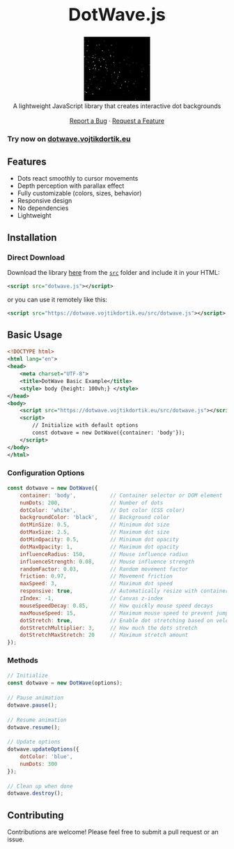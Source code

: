 <h1 align="center" style="font-size: 40px">DotWave.js</h1>
<p align="center">
  <img src="https://raw.githubusercontent.com/jsem-nerad/DotWave.js/refs/heads/main/images/preview.png" style="width: 30%; height: auto;" alt="Preview screenshot">
  <br />
  A lightweight JavaScript library that creates interactive dot backgrounds
  <br />
  <br />
  <a href="https://github.com/jsem-nerad/DotWave.js/issues/new?labels=bug&template=bug-report---.md">Report a Bug</a>
  ·
  <a href="https://github.com/jsem-nerad/DotWave.js/issues/new?labels=enhancement&template=feature-request---.md">Request a Feature</a>
</p>

<!-- TABLE OF CONTENTS 
<details>
  <summary>Table of Contents</summary>
  <ol>
    <li><a href="#about">About</a></li>
    <li>
      <a href="#"></a>
    </li>
    <li>
      <a href="#"></a>
    </li>
    <li><a href="#"></a></li>
    <li><a href="#usage">Usage</a></li>
    <li><a href="#to-do">To-Do</a></li>
    <li><a href="#license">License</a></li>
  </ol>
</details> -->

### Try now on [dotwave.vojtikdortik.eu](https://dotwave.vojtikdortik.eu/)

## Features

- Dots react smoothly to cursor movements
- Depth perception with parallax effect
- Fully customizable (colors, sizes, behavior)
- Responsive design
- No dependencies
- Lightweight 

## Installation

### Direct Download
Download the library [here](https://github.com/jsem-nerad/DotWave.js/blob/main/src/dotwave.js) from the [`src`](https://github.com/jsem-nerad/DotWave.js/tree/main/src) folder and include it in your HTML:
```xml
<script src="dotwave.js"></script>
```
or you can use it remotely like this:
```xml
<script src="https://dotwave.vojtikdortik.eu/src/dotwave.js"></script>
```

## Basic Usage
```xml
<!DOCTYPE html> 
<html lang="en"> 
<head> 
    <meta charset="UTF-8"> 
    <title>DotWave Basic Example</title> 
    <style> body {height: 100vh;} </style>
</head> 
<body> 
    <script src="https://dotwave.vojtikdortik.eu/src/dotwave.js"></script>
    <script>
        // Initialize with default options
        const dotwave = new DotWave({container: 'body'});
    </script>
</body> 
</html> 
```

### Configuration Options


```JavaScript
const dotwave = new DotWave({
    container: 'body',           // Container selector or DOM element
    numDots: 200,                // Number of dots
    dotColor: 'white',           // Dot color (CSS color)
    backgroundColor: 'black',    // Background color
    dotMinSize: 0.5,             // Minimum dot size
    dotMaxSize: 2.5,             // Maximum dot size
    dotMinOpacity: 0.5,          // Minimum dot opacity
    dotMaxOpacity: 1,            // Maximum dot opacity
    influenceRadius: 150,        // Mouse influence radius
    influenceStrength: 0.08,     // Mouse influence strength
    randomFactor: 0.03,          // Random movement factor
    friction: 0.97,              // Movement friction
    maxSpeed: 3,                 // Maximum dot speed
    responsive: true,            // Automatically resize with container
    zIndex: -1,                  // Canvas z-index
    mouseSpeedDecay: 0.85,       // How quickly mouse speed decays
    maxMouseSpeed: 15,           // Maximum mouse speed to prevent jumps
    dotStretch: true,            // Enable dot stretching based on velocity
    dotStretchMultiplier: 3,     // How much the dots stretch
    dotStretchMaxStretch: 20     // Maximum stretch amount
});
```

### Methods
```JavaScript
// Initialize
const dotwave = new DotWave(options);

// Pause animation
dotwave.pause();

// Resume animation
dotwave.resume();

// Update options
dotwave.updateOptions({
    dotColor: 'blue',
    numDots: 300
});

// Clean up when done
dotwave.destroy();
```

## Contributing
Contributions are welcome! Please feel free to submit a pull request or an issue.

